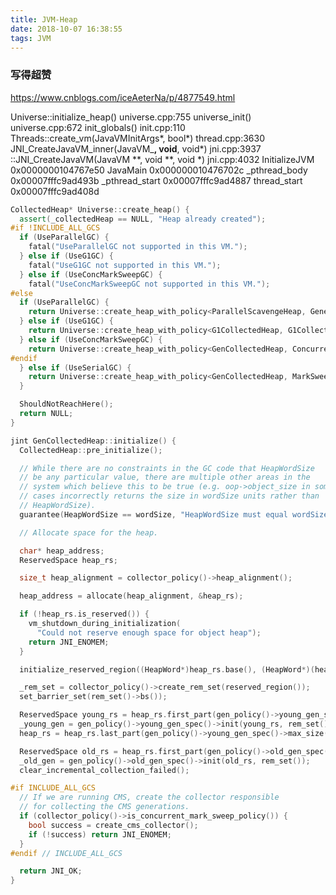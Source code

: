 ```yaml
---
title: JVM-Heap
date: 2018-10-07 16:38:55
tags: JVM
---
```



### 写得超赞
https://www.cnblogs.com/iceAeterNa/p/4877549.html

Universe::initialize_heap() universe.cpp:755
universe_init() universe.cpp:672
init_globals() init.cpp:110
Threads::create_vm(JavaVMInitArgs*, bool*) thread.cpp:3630
JNI_CreateJavaVM_inner(JavaVM_**, void**, void*) jni.cpp:3937
::JNI_CreateJavaVM(JavaVM **, void **, void *) jni.cpp:4032
InitializeJVM 0x0000000104767e50
JavaMain 0x000000010476702c
_pthread_body 0x00007fffc9ad493b
_pthread_start 0x00007fffc9ad4887
thread_start 0x00007fffc9ad408d

``` c++
CollectedHeap* Universe::create_heap() {
  assert(_collectedHeap == NULL, "Heap already created");
#if !INCLUDE_ALL_GCS
  if (UseParallelGC) {
    fatal("UseParallelGC not supported in this VM.");
  } else if (UseG1GC) {
    fatal("UseG1GC not supported in this VM.");
  } else if (UseConcMarkSweepGC) {
    fatal("UseConcMarkSweepGC not supported in this VM.");
#else
  if (UseParallelGC) {
    return Universe::create_heap_with_policy<ParallelScavengeHeap, GenerationSizer>();
  } else if (UseG1GC) {
    return Universe::create_heap_with_policy<G1CollectedHeap, G1CollectorPolicy>();
  } else if (UseConcMarkSweepGC) {
    return Universe::create_heap_with_policy<GenCollectedHeap, ConcurrentMarkSweepPolicy>();
#endif
  } else if (UseSerialGC) {
    return Universe::create_heap_with_policy<GenCollectedHeap, MarkSweepPolicy>();
  }

  ShouldNotReachHere();
  return NULL;
}
```

``` c++
jint GenCollectedHeap::initialize() {
  CollectedHeap::pre_initialize();

  // While there are no constraints in the GC code that HeapWordSize
  // be any particular value, there are multiple other areas in the
  // system which believe this to be true (e.g. oop->object_size in some
  // cases incorrectly returns the size in wordSize units rather than
  // HeapWordSize).
  guarantee(HeapWordSize == wordSize, "HeapWordSize must equal wordSize");

  // Allocate space for the heap.

  char* heap_address;
  ReservedSpace heap_rs;

  size_t heap_alignment = collector_policy()->heap_alignment();

  heap_address = allocate(heap_alignment, &heap_rs);

  if (!heap_rs.is_reserved()) {
    vm_shutdown_during_initialization(
      "Could not reserve enough space for object heap");
    return JNI_ENOMEM;
  }

  initialize_reserved_region((HeapWord*)heap_rs.base(), (HeapWord*)(heap_rs.base() + heap_rs.size()));

  _rem_set = collector_policy()->create_rem_set(reserved_region());
  set_barrier_set(rem_set()->bs());

  ReservedSpace young_rs = heap_rs.first_part(gen_policy()->young_gen_spec()->max_size(), false, false);
  _young_gen = gen_policy()->young_gen_spec()->init(young_rs, rem_set());
  heap_rs = heap_rs.last_part(gen_policy()->young_gen_spec()->max_size());

  ReservedSpace old_rs = heap_rs.first_part(gen_policy()->old_gen_spec()->max_size(), false, false);
  _old_gen = gen_policy()->old_gen_spec()->init(old_rs, rem_set());
  clear_incremental_collection_failed();

#if INCLUDE_ALL_GCS
  // If we are running CMS, create the collector responsible
  // for collecting the CMS generations.
  if (collector_policy()->is_concurrent_mark_sweep_policy()) {
    bool success = create_cms_collector();
    if (!success) return JNI_ENOMEM;
  }
#endif // INCLUDE_ALL_GCS

  return JNI_OK;
}
```